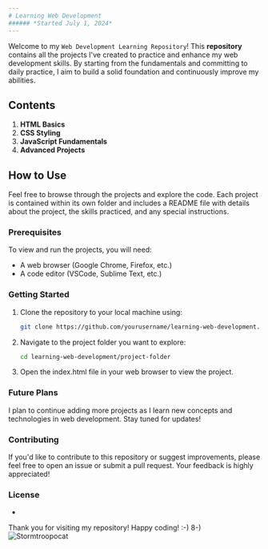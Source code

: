 ```yaml
---
# Learning Web Development
###### *Started July 1, 2024*
---
```

Welcome to my `Web Development Learning Repository`! This **repository** contains all the projects I've created to practice and enhance my web development skills. By starting from the fundamentals and committing to daily practice, I aim to build a solid foundation and continuously improve my abilities. 

## Contents
1. **HTML Basics**
2. **CSS Styling**
3. **JavaScript Fundamentals**
4. **Advanced Projects**

## How to Use

Feel free to browse through the projects and explore the code. Each project is contained within its own folder and includes a README file with details about the project, the skills practiced, and any special instructions.

### Prerequisites

To view and run the projects, you will need:
- A web browser (Google Chrome, Firefox, etc.)
- A code editor (VSCode, Sublime Text, etc.)

### Getting Started
1. Clone the repository to your local machine using:
   ```bash
   git clone https://github.com/yourusername/learning-web-development.git
2. Navigate to the project folder you want to explore:
   ```bash
   cd learning-web-development/project-folder
3. Open the index.html file in your web browser to view the project.

### Future Plans
I plan to continue adding more projects as I learn new concepts and technologies in web development. Stay tuned for updates!

### Contributing
If you'd like to contribute to this repository or suggest improvements, please feel free to open an issue or submit a pull request. Your feedback is highly appreciated!

### License
-

Thank you for visiting my repository! Happy coding! :-) 8-)
![Stormtroopocat](https://octodex.github.com/images/stormtroopocat.jpg "The Stormtroopocat")


